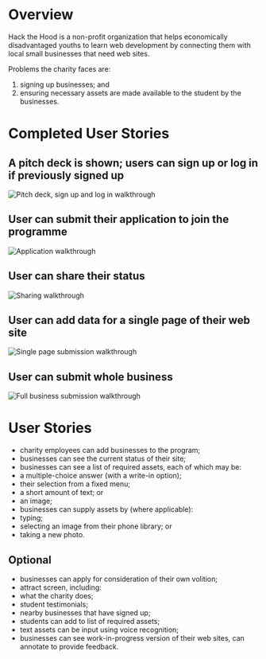 # Overview
Hack the Hood is a non-profit organization that helps economically disadvantaged youths to learn web development by connecting them with local small businesses that need web sites.

Problems the charity faces are:

1. signing up businesses; and
2. ensuring necessary assets are made available to the student by the businesses.

# Completed User Stories
## A pitch deck is shown; users can sign up or log in if previously signed up
![Pitch deck, sign up and log in walkthrough](images/PitchDeckSignupLogin.gif)

## User can submit their application to join the programme
![Application walkthrough](images/Application.gif)

## User can share their status
![Sharing walkthrough](images/Sharing.gif)

## User can add data for a single page of their web site
![Single page submission walkthrough](images/EnterSinglePageOfData.gif)

## User can submit whole business
![Full business submission walkthrough](images/SubmitWholeBusiness.gif)

# User Stories
* charity employees can add businesses to the program;
* businesses can see the current status of their site;
* businesses can see a list of required assets, each of which may be:
 * a multiple-choice answer (with a write-in option);
 * their selection from a fixed menu;
 * a short amount of text; or
 * an image;
* businesses can supply assets by (where applicable):
 * typing;
 * selecting an image from their phone library; or
 * taking a new photo.

## Optional
* businesses can apply for consideration of their own volition;
* attract screen, including:
 * what the charity does;
 * student testimonials;
 * nearby businesses that have signed up;
* students can add to list of required assets;
* text assets can be input using voice recognition;
* businesses can see work-in-progress version of their web sites, can annotate to provide feedback.
